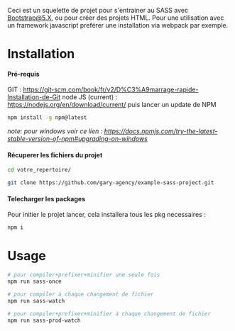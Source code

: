 Ceci est un squelette de projet pour s'entrainer au SASS avec Bootstrap@5.X, ou pour créer des projets HTML. 
Pour une utilisation avec un framework javascript preférer une installation via webpack par exemple.


# Installation
#### Pré-requis
GIT : https://git-scm.com/book/fr/v2/D%C3%A9marrage-rapide-Installation-de-Git
node JS (current) : https://nodejs.org/en/download/current/
puis lancer un update de NPM
```bash
npm install -g npm@latest
```
*note: pour windows voir ce lien : https://docs.npmjs.com/try-the-latest-stable-version-of-npm#upgrading-on-windows*
#### Récuperer les fichiers du projet
```bash
cd votre_repertoire/

git clone https://github.com/gary-agency/example-sass-project.git
```
#### Telecharger les packages
Pour initier le projet lancer, cela installera tous les pkg necessaires :
```bash
npm i
```

# Usage
```bash
# pour compiler+prefixer+minifier une seule fois
npm run sass-once

# pour compiler à chaque changement de fichier
npm run sass-watch

# pour compiler+prefixer+minifier à chaque changement de fichier
npm run sass-prod-watch
```